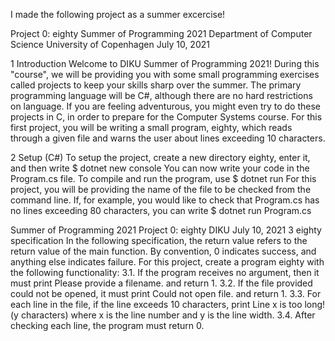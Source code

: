 I made the following project as a summer excercise! 

Project 0: eighty
Summer of Programming 2021
Department of Computer Science
University of Copenhagen
July 10, 2021

1 Introduction
Welcome to DIKU Summer of Programming 2021! During this "course",
we will be providing you with some small programming exercises called
projects to keep your skills sharp over the summer. The primary programming language will be C#, although there are no hard restrictions on language. If you are feeling adventurous, you might even try to do these
projects in C, in order to prepare for the Computer Systems course.
For this first project, you will be writing a small program, eighty, which
reads through a given file and warns the user about lines exceeding 10
characters.

2 Setup (C#)
To setup the project, create a new directory eighty, enter it, and then write
$ dotnet new console
You can now write your code in the Program.cs file. To compile and run
the program, use
$ dotnet run
For this project, you will be providing the name of the file to be checked
from the command line. If, for example, you would like to check that
Program.cs has no lines exceeding 80 characters, you can write
$ dotnet run Program.cs

Summer of Programming 2021
Project 0: eighty
DIKU July 10, 2021
3 eighty specification
In the following specification, the return value refers to the return value of the
main function. By convention, 0 indicates success, and anything else indicates
failure.
For this project, create a program eighty with the following functionality:
3.1. If the program receives no argument, then it must print
Please provide a filename.
and return 1.
3.2. If the file provided could not be opened, it must print
Could not open file.
and return 1.
3.3. For each line in the file, if the line exceeds 10 characters, print
Line x is too long! (y characters)
where x is the line number and y is the line width.
3.4. After checking each line, the program must return 0.
